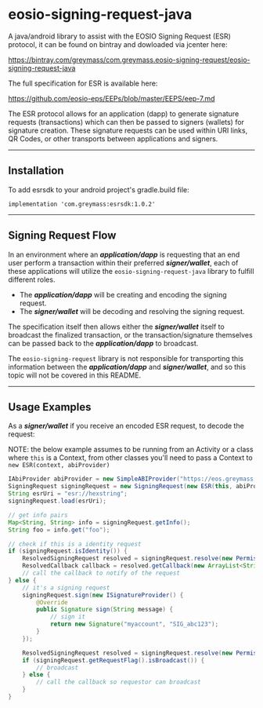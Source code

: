 # eosio-signing-request-java

A java/android library to assist with the EOSIO Signing Request (ESR) protocol, it can be found on bintray and dowloaded via jcenter here:

https://bintray.com/greymass/com.greymass.eosio-signing-request/eosio-signing-request-java

The full specification for ESR is available here:

https://github.com/eosio-eps/EEPs/blob/master/EEPS/eep-7.md

The ESR protocol allows for an application (dapp) to generate signature requests (transactions) which can then be passed to signers (wallets) for signature creation. These signature requests can be used within URI links, QR Codes, or other transports between applications and signers.

---

## Installation

To add esrsdk to your android project's gradle.build file:

```implementation 'com.greymass:esrsdk:1.0.2'```

---

## Signing Request Flow

In an environment where an ***application/dapp*** is requesting that an end user perform a transaction within their preferred ***signer/wallet***, each of these applications will utilize the `eosio-signing-request-java` library to fulfill different roles.

- The ***application/dapp*** will be creating and encoding the signing request.
- The ***signer/wallet*** will be decoding and resolving the signing request.

The specification itself then allows either the ***signer/wallet*** itself to broadcast the finalized transaction, or the transaction/signature themselves can be passed back to the ***application/dapp*** to broadcast.

The `eosio-signing-request` library is not responsible for transporting this information between the ***application/dapp***
and ***signer/wallet***, and so this topic will not be covered in this README.

---

## Usage Examples

As a ***signer/wallet*** if you receive an encoded ESR request, to decode the request:

NOTE: the below example assumes to be running from an Activity or a class where `this` is a Context, from other classes you'll need to pass a Context to `new ESR(context, abiProvider)`

```java
IAbiProvider abiProvider = new SimpleABIProvider("https://eos.greymass.com");
SigningRequest signingRequest = new SigningRequest(new ESR(this, abiProvider));
String esrUri = "esr://hexstring";
signingRequest.load(esrUri);

// get info pairs
Map<String, String> info = signingRequest.getInfo();
String foo = info.get("foo");

// check if this is a identity request
if (signingRequest.isIdentity()) {
    ResolvedSigningRequest resolved = signingRequest.resolve(new PermissionLevel("myaccount", "active"), new TransactionContext());
    ResolvedCallback callback = resolved.getCallback(new ArrayList<String>());
    // call the callback to notify of the request
} else {
    // it's a signing request
    signingRequest.sign(new ISignatureProvider() {
        @Override
        public Signature sign(String message) {
            // sign it
            return new Signature("myaccount", "SIG_abc123");
        }
    });

    ResolvedSigningRequest resolved = signingRequest.resolve(new PermissionLevel("myaccount", "active"), new TransactionContext());
    if (signingRequest.getRequestFlag().isBroadcast()) {
        // broadcast
    } else {
        // call the callback so requestor can broadcast
    }
}
```
